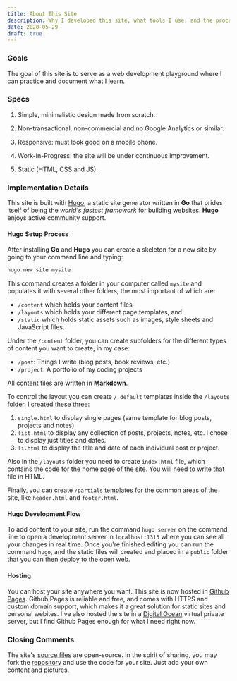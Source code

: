 ```yaml
---
title: About This Site
description: Why I developed this site, what tools I use, and the process I follow
date: 2020-05-29
draft: true
---
```


### Goals
The goal of this site is to serve as a web development playground where I can practice and document what I learn. 

### Specs

1. Simple, minimalistic design made from scratch.

2. Non-transactional, non-commercial and no Google Analytics or similar.

3. Responsive: must look good on a mobile phone.

4. Work-In-Progress: the site will be under continuous improvement.

5. Static (HTML, CSS and JS).

### Implementation Details

This site is built with [Hugo](https://gohugo.io), a static site generator written in **Go** that prides itself of being the *world's fastest framework* for building websites. **Hugo** enjoys active community support. 

#### Hugo Setup Process

After installing **Go** and **Hugo** you can create a skeleton for a new site by going to your command line and typing:

``` bash
hugo new site mysite
```
This command creates a folder in your computer called `mysite` and populates it with several other folders, the most important of which are:

* `/content` which holds your content files
* `/layouts` which holds your different page templates, and 
* `/static` which holds static assets such as images, style sheets and JavaScript files.

Under the `/content` folder, you can create subfolders for the different types of content you want to create, in my case:

* `/post`: Things I write (blog posts, book reviews, etc.)
* `/project`: A portfolio of my coding projects

All content files are written in **Markdown**.

To control the layout you can create `/_default` templates inside the `/layouts` folder. I created these three:

1. `single.html` to display single pages (same template for blog posts, projects and notes)
2. `list.html` to display any collection of posts, projects, notes, etc. I chose to display just titles and dates.
3. `li.html` to display the title and date of each individual post or project.

Also in the `/layouts` folder you need to create `index.html` file, which contains the code for the home page of the site. You will need to write that file in HTML.

Finally, you can create `/partials` templates for the common areas of the site, like `header.html` and `footer.html`.

#### Hugo Development Flow

To add content to your site, run the command `hugo server` on the command line to open a development server in `localhost:1313` where you can see all your changes in real time. Once you're finished editing you can run the command `hugo`, and the static files will created and placed in a `public` folder that you can then deploy to the open web.

#### Hosting
You can host your site anywhere you want. This site is now hosted in [Github Pages](https://pages.github.com). Github Pages is reliable and free, and comes with HTTPS and custom domain support, which makes it a great solution for static sites and personal webites. I've also hosted the site in a [Digital Ocean](https://digitalocean.com) virtual private server, but I find Github Pages enough for what I need right now.

### Closing Comments

The site's [source files](https://github.com/mariobox/mariosanchez.org) are open-source. In the spirit of sharing, you may fork the [repository](https://github.com/mariobox/mariosanchez.org) and use the code for your site. Just add your own content and pictures.

